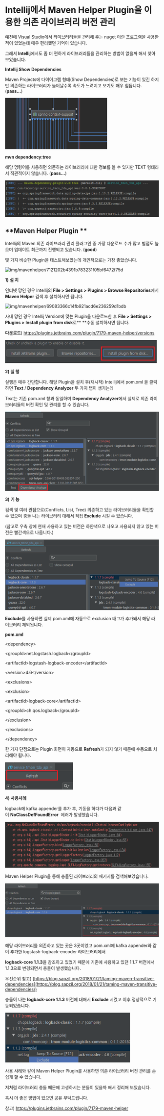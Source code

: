 Intellij에서 Maven Helper Plugin을 이용한 의존 라이브러리 버전 관리
===================================================================

예전에 Visual Studio에서 라이브러리들을 관리해 주는 nuget 이란 프로그램을 사용한
적이 있었는데 매우 편리했던 기억이 있습니다.

그래서 **Intellij**에서도 좀 더 편하게 라이브러리들을 관리하는 방법이 없을까
해서 찾아보았습니다.

**Intellij Show Dependencies**

Maven Projects에 다이어그램 형태(Show Dependencies)로 보는 기능이 있긴 하지만
의존하는 라이브러리가 늘어날수록 속도가 느려지고 보기도 매우 힘듭니다.
(**pass...**)

![img/mavenhelper/081446f1af5884b86f56274756ece43e](img/mavenhelper/943f93ed58e8220ffd07a8cc31d1a9b1.tmp)

**mvn dependency:tree**

해당 명령어를 사용하면 의존하는 라이브러리에 대한 정보를 볼 수 있지만 TEXT
형태라서 직관적이지 않습니다. (**pass...**)

![img/mavenhelper/f15722a3cdd6a9f69440c341dc1702cc](img/mavenhelper/319042ab7996db3921b8f560d6feb399.tmp)

**Maven Helper Plugin **
------------------------

Intellij의 Maven 의존 라이브러리 관리 플러그인 중 가장 다운로드 수가 많고 별점도
높으며 업데이트 최근까지 진행되고 있습니다. (**good**)

몇 가지 비슷한 Plugin을 테스트해보았는데 개인적으로는 가장 좋았습니다.

![img/mavenhelper/7121202b4391b783231f05bf6472f75d](media/a6d288f618883b9123e581fab9ed4c51.tmp)

**1) 설 치**

인터넷 망인 경우 Intellij의 **File \> Settings \> Plugins \> Browse
Repositories**에서 **Maven Helper** 검색 후 설치하시면 됩니다.

![img/mavenhelper/69083366c14fb921acd6e236259d1bdb](media/03c5028b1dc579ecd092679a1b1f2ca6.tmp)

사내 망인 경우 Intellij Version에 맞는 Plugin을 다운로드한 후 **File \> Settings
\> Plugins \> Install plugin from disk**로** **수동 설치하시면 됩니다.

**다운로드**) <https://plugins.jetbrains.com/plugin/7179-maven-helper/versions>

![img/mavenhelper/b0be9512565690b4f9a7897c0dada2c6](img/mavenhelper/122f879b714edcc6ff5bf3377f287117.tmp)

**2) 실 행**

실행은 매우 간단합니다. 해당 Plugin을 설치 후(재시작) Intellij에서 pom.xml 을
클릭하면 **Text** / **Dependency Analyzer** 두 가지 탭이 생기는데

Text는 기존 pom.xml 창과 동일하며 **Dependency Analyzer**에서 실제로 의존
라이브러리들의 버전 확인 및 관리를 할 수 있습니다.

![img/mavenhelper/81c4f3831617494c35bad39a7f2681bc](img/mavenhelper/08a150dc74b4d440387469077c0780f3.tmp)

**3) 기 능**

검색 및 여러 관점으로(Conflicts, List, Tree) 의존하고 있는 라이브러리들을 확인할
수 있으며 충돌 나는 라이브러리 대해서 직접 **Exclude** 시킬 수 있습니다.

(참고로 우측 창에 현재 사용하고 있는 버전은 하얀색으로 나오고 사용되지 않고 있는
버전은 빨간색으로 나옵니다.)

![img/mavenhelper/5c9903e505143ec15cc811e1dc1a7e27](img/mavenhelper/275c16dc90c4f8125843eae5300e0d41.tmp)

**Exclude**를 사용하면 실제 pom.xml에 자동으로 exclusion 태그가 추가돼서 해당
라이브러리 제외됩니다.

**pom.xml**

\<dependency\>

\<groupId\>net.logstash.logback\</groupId\>

\<artifactId\>logstash-logback-encoder\</artifactId\>

\<version\>4.6\</version\>

\<exclusions\>

\<exclusion\>

\<artifactId\>logback-core\</artifactId\>

\<groupId\>ch.qos.logback\</groupId\>

\</exclusion\>

\</exclusions\>

\</dependency\>

한 가지 단점으로는 Plugin 화면이 자동으로 **Refresh**가 되지 않기 때문에
수동으로 처리해야 됩니다.

![img/mavenhelper/71f7a0c0b5cf9ca33bc339af5e2fcb54](img/mavenhelper/b56fd7667d81c2626ecfdf65737f925b.tmp)

**4) 사용사례**

logback에 kafka appender를 추가 후, 기동을 하다가 다음과
같이 **NoClassDefFoundError**  에러가 발생했습니다.

![img/mavenhelper/f4c868a7b5e82c3f132e0909b6a41214](img/mavenhelper/180ed38c8a0c837ee936966386cfec87.tmp)

Maven Helper Plugin을 통해 충돌된 라이브러리의 패키지를 검색해보았습니다.

![img/mavenhelper/e7537943adb765b2f2f539a42e89e7d5](img/mavenhelper/410624f0a3fd0b4732859ed774623e50.tmp)

해당 라이브러리를 의존하고 있는 곳은 3곳이었고 pom.xml에 kafka appender와 같이
추가한 logstash-logback-encoder 라이브러리에서

**logback-core 1.1.3**을 참조하고 있었기 때문에 기존에 사용하고 있던 1.1.7
버전에서 1.1.3으로 변경되면서 충돌이 발생했습니다.

우선순위
참고) [https://blog.sapzil.org/2018/01/21/taming-maven-transitive-dependencies](https://blog.sapzil.org/2018/01/21/taming-maven-transitive-dependencies/)

충돌이 나는 **logback-core 1.1.3** 버전에 대해서 **Exclude** 시켰고 이후
정상적으로 기동되었습니다.

![img/mavenhelper/5cc038992683a451386036495b8095ab](img/mavenhelper/2eb8cf2941cb4e41cf92c1c41223e556.tmp)

사용 사례와 같이 Maven Helper Plugin를 사용하면 의존 라이브러리 버전 관리를
손쉽게 할 수 있습니다.

저처럼 라이브러리 충돌 때문에 고생하시는 분들이 있을까 해서 정리해 보았습니다.

혹시 더 좋은 방법이 있으면 공유 부탁드립니다.

참고) <https://plugins.jetbrains.com/plugin/7179-maven-helper>

